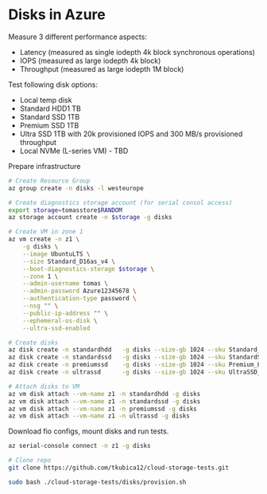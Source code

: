 # Disks in Azure
Measure 3 different performance aspects:
- Latency (measured as single iodepth 4k block synchronous operations)
- IOPS (measured as large iodepth 4k block)
- Throughput (measured as large iodepth 1M block)

Test following disk options:
- Local temp disk
- Standard HDD1 TB
- Standard SSD 1TB
- Premium SSD 1TB
- Ultra SSD 1TB with 20k provisioned IOPS and 300 MB/s provisioned throughput
- Local NVMe (L-series VM) - TBD

Prepare infrastructure

```bash
# Create Resource Group
az group create -n disks -l westeurope

# Create diagnostics storage account (for serial consol access)
export storage=tomasstore$RANDOM
az storage account create -n $storage -g disks

# Create VM in zone 1
az vm create -n z1 \
    -g disks \
    --image UbuntuLTS \
    --size Standard_D16as_v4 \
    --boot-diagnostics-storage $storage \
    --zone 1 \
    --admin-username tomas \
    --admin-password Azure12345678 \
    --authentication-type password \
    --nsg "" \
    --public-ip-address "" \
    --ephemeral-os-disk \
    --ultra-ssd-enabled

# Create disks
az disk create -n standardhdd   -g disks --size-gb 1024 --sku Standard_LRS --zone 1
az disk create -n standardssd   -g disks --size-gb 1024 --sku StandardSSD_LRS --zone 1
az disk create -n premiumssd    -g disks --size-gb 1024 --sku Premium_LRS --zone 1
az disk create -n ultrassd      -g disks --size-gb 1024 --sku UltraSSD_LRS --zone 1 --disk-iops-read-write 20000 --disk-mbps-read-write 300

# Attach disks to VM
az vm disk attach --vm-name z1 -n standardhdd -g disks 
az vm disk attach --vm-name z1 -n standardssd -g disks 
az vm disk attach --vm-name z1 -n premiumssd -g disks 
az vm disk attach --vm-name z1 -n ultrassd -g disks 
```

Download fio configs, mount disks and run tests.

```bash
az serial-console connect -n z1 -g disks

# Clone repo
git clone https://github.com/tkubica12/cloud-storage-tests.git

sudo bash ./cloud-storage-tests/disks/provision.sh

```